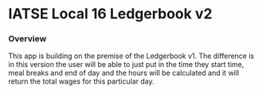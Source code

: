 # IATSE Local 16 Ledgerbook v2

### Overview

This app is building on the premise of the Ledgerbook v1.  The difference is in this version the user will be able to just put in the time they start time, meal breaks and end of day and the hours will be calculated and it will return the total wages for this particular day.

